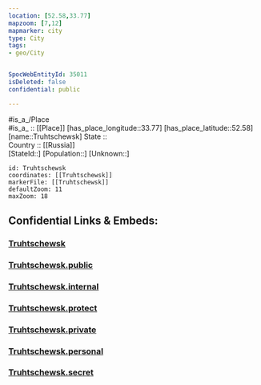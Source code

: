 ```yaml
---
location: [52.58,33.77] 
mapzoom: [7,12] 
mapmarker: city 
type: City
tags:
- geo/City


SpocWebEntityId: 35011
isDeleted: false
confidential: public

---
```

#is_a_/Place  
#is_a_ :: [[Place]] 
[has_place_longitude::33.77] 
[has_place_latitude::52.58] 
[name::Truhtschewsk] 
State ::  
Country :: [[Russia]]  
[StateId::] 
[Population::] 
[Unknown::] 


```leaflet
id: Truhtschewsk
coordinates: [[Truhtschewsk]] 
markerFile: [[Truhtschewsk]] 
defaultZoom: 11 
maxZoom: 18
```


## Confidential Links & Embeds: 

### [Truhtschewsk](/_Standards/Earth/Continent/Europe/Europe~East/Russia/Russia~Central/Bryansk_Oblast/City/Truhtschewsk.md) 

### [Truhtschewsk.public](/_public/Earth/Continent/Europe/Europe~East/Russia/Russia~Central/Bryansk_Oblast/City/Truhtschewsk.public.md) 

### [Truhtschewsk.internal](/_internal/Earth/Continent/Europe/Europe~East/Russia/Russia~Central/Bryansk_Oblast/City/Truhtschewsk.internal.md) 

### [Truhtschewsk.protect](/_protect/Earth/Continent/Europe/Europe~East/Russia/Russia~Central/Bryansk_Oblast/City/Truhtschewsk.protect.md) 

### [Truhtschewsk.private](/_private/Earth/Continent/Europe/Europe~East/Russia/Russia~Central/Bryansk_Oblast/City/Truhtschewsk.private.md) 

### [Truhtschewsk.personal](/_personal/Earth/Continent/Europe/Europe~East/Russia/Russia~Central/Bryansk_Oblast/City/Truhtschewsk.personal.md) 

### [Truhtschewsk.secret](/_secret/Earth/Continent/Europe/Europe~East/Russia/Russia~Central/Bryansk_Oblast/City/Truhtschewsk.secret.md)

